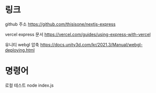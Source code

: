 # 링크

github 주소
https://github.com/thisisone/nextjs-express

vercel express 문서
https://vercel.com/guides/using-express-with-vercel

유니티 webgl 압축
https://docs.unity3d.com/kr/2021.3/Manual/webgl-deploying.html

# 명령어

로컬 테스트
node index.js
